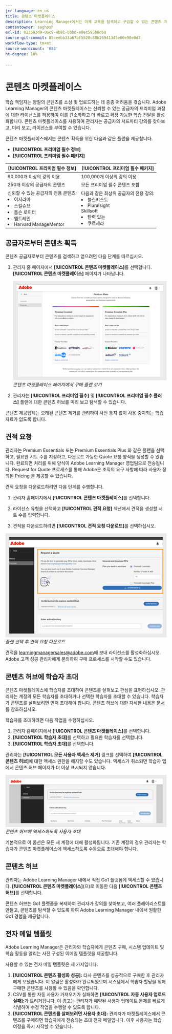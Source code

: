 ```yaml
---
jcr-language: en_us
title: 콘텐츠 마켓플레이스
description: Learning Manager에서는 이제 교육을 탐색하고 구입할 수 있는 콘텐츠 마켓플레이스를 제공합니다. 광범위한 주제를 다루고 여러 형식으로 제공되는 70,000개 이상의 강의를 살펴보십시오. 다양한 역할에 맞고 학습 및 역량을 충족시키는 큐레이트된 플레이리스트에서 선택하십시오.
contentowner: saghosh
exl-id: 023593d9-06c9-4b91-bbbd-e8ec595b6d60
source-git-commit: 85eeebb33a67bf5528c88b26941345e00e98e0d3
workflow-type: tm+mt
source-wordcount: '683'
ht-degree: 10%

---
```


# 콘텐츠 마켓플레이스

학습 책임자는 양질의 콘텐츠를 소싱 및 업로드하는 데 종종 어려움을 겪습니다. Adobe Learning Manager의 콘텐츠 마켓플레이스는 신뢰할 수 있는 공급자의 프리미엄 과정에 대한 라이선스를 허용하여 이를 간소화하고 더 빠르고 확장 가능한 학습 전달을 활성화합니다. 콘텐츠 마켓플레이스를 사용하여 관리자는 공급자의 서드파티 강의를 찾아보고, 미리 보고, 라이선스를 부여할 수 있습니다.

콘텐츠 마켓플레이스에서는 콘텐츠 획득을 위한 다음과 같은 플랜을 제공합니다.

* **[!UICONTROL 프리미엄 필수 정보]**
* **[!UICONTROL 프리미엄 필수 패키지]**

| **[!UICONTROL 프리미엄 필수 정보]** | **[!UICONTROL 프리미엄 필수 패키지]** |
|---|---|
| 90,000개 이상의 강의 이용 | 100,000개 이상의 강의 이용 |
| 250개 이상의 공급자의 콘텐츠 | 모든 프리미엄 필수 콘텐츠 포함 |
| 신뢰할 수 있는 공급자의 전용 콘텐츠:<li>이지라마</li><li>스킬슈브</li><li>톰슨 로이터</li><li>엠트레인</li><li>Harvard ManageMentor</li> | 다음과 같은 최상위 공급자의 전용 강의: <li>블린키스트</li><li>Pluralsight</li>Skillsoft</li><li>탄력 있는</li><li>쿠르세라</li> |

<!--**[!UICONTROL Premium Essentials]**:
A cost-effective solution designed to enhance employee engagement. 

* Access to over 90,000 courses
* Content from more than 250 providers
* Focus on compliance and skill improvement
* Exclusive content from trusted providers such as:
   * EasyLlama
   * Skillshub
   * Thomson Reuters
   * Emtrain
   * Harvard ManageMentor

**[!UICONTROL Premium Essentials Plus]**:

* Access to more than 100,000 courses
* Includes all Premium Essentials content
* Exclusive courses from top providers like:
   * Blinkist
   * Pluralsight
   * Skillsoft
   * Traliant
   * Coursera

Select the plan that best meets your organization's learning goals and budget.-->

## 공급자로부터 콘텐츠 획득

콘텐츠 공급자로부터 콘텐츠를 검색하고 얻으려면 다음 단계를 따르십시오.

1. 관리자 홈 페이지에서 **[!UICONTROL 콘텐츠 마켓플레이스]**&#x200B;를 선택합니다. **[!UICONTROL 콘텐츠 마켓플레이스]** 페이지가 나타납니다.

   ![](assets/purchase-plans.png)
   _콘텐츠 마켓플레이스 페이지에서 구매 플랜 보기_

2. 관리자는 **[!UICONTROL 프리미엄 필수]** 및 **[!UICONTROL 프리미엄 필수 플러스]** 플랜에 대한 콘텐츠 허브를 미리 보고 탐색할 수 있습니다.

콘텐츠 제공업체는 오래된 콘텐츠 제거를 관리하여 사전 통지 없이 사용 중지되는 학습 자료가 없도록 합니다.

<!--Learning Manager now offers Content Marketplace for you to explore and purchase trainings. Explore 70,000+ courses that cover a wide range of topics, available in multiple formats. Choose from curated playlists that cater to a vast variety of roles and meet your learning and upskilling needs.

In the Administrator app, there is a new option **[!UICONTROL Content Marketplace]**, which you'll find on the left panel.

Users can purchase from curated playlists covering various topics or purchase the entire catalog. 

On the page, you can see two tiles, Enterprise Training and Creative Cloud Training. The first tile launches the marketplace, using which you can acquire courses for your learners. The latter launches the content catalog.

The Enterprise Training page in the Administrator app enables you to invite users and download the Express Interest report, and also purchase the entire catalog or curated playlist.-->

## 견적 요청

관리자는 Premium Essentials 또는 Premium Essentials Plus 와 같은 플랜을 선택하고, 필요한 시트 수를 지정하고, 다운로드 가능한 Quote 요청 양식을 생성할 수 있습니다. 완료되면 처리를 위해 양식이 Adobe Learning Manager 영업팀으로 전송됩니다. Request for Quote 프로세스를 통해 Adobe은 조직의 요구 사항에 따라 사용자 정의된 Pricing 을 제공할 수 있습니다.

견적 요청을 다운로드하려면 다음 단계를 수행합니다.

1. 관리자 홈페이지에서 **[!UICONTROL 콘텐츠 마켓플레이스]**&#x200B;를 선택합니다.

2. 라이선스 유형을 선택하고 **[!UICONTROL 견적 요청]** 섹션에서 견적을 생성할 시트 수를 입력합니다.

3. 견적을 다운로드하려면 **[!UICONTROL 견적 요청 다운로드]**&#x200B;를 선택하십시오.

![](assets/purchase-plans-go1.png)
_플랜 선택 후 견적 요청 다운로드_

견적을 [learningmanagersales@adobe.com](mailto:learningmanagersales@adobe.com)에 보내 라이선스를 활성화하십시오. Adobe 고객 성공 관리자에게 문의하여 구매 프로세스를 시작할 수도 있습니다.

## 콘텐츠 허브에 학습자 초대

콘텐츠 마켓플레이스에 학습자를 초대하여 콘텐츠를 살펴보고 관심을 표현하십시오. 관리자는 계정의 모든 학습자를 초대하거나 선택한 학습자를 초대할 수 있습니다. 학습자가 콘텐츠를 살펴보려면 먼저 초대해야 합니다. 콘텐츠 허브에 대한 자세한 내용은 [문서](/help/migrated/administrators/feature-summary/content-marketplace.md#content-hub)를 참조하십시오.

학습자를 초대하려면 다음 작업을 수행하십시오.

1. 관리자 홈페이지에서 **[!UICONTROL 콘텐츠 마켓플레이스]**&#x200B;를 선택합니다.
2. **[!UICONTROL 학습자 초대]**&#x200B;를 선택하고 필요한 학습자를 선택합니다.
3. **[!UICONTROL 학습자 초대]**&#x200B;를 선택합니다.

관리자는 **[!UICONTROL 모든 사용자 액세스 제거]** 링크를 선택하여 **[!UICONTROL 콘텐츠 허브]**&#x200B;에 대한 액세스 권한을 해지할 수도 있습니다. 액세스가 취소되면 학습자 앱에서 콘텐츠 허브 페이지가 더 이상 표시되지 않습니다.

![](assets/invite-users.png)
_콘텐츠 허브에 액세스하도록 사용자 초대_

기본적으로 이 옵션은 모든 새 계정에 대해 활성화됩니다. 기존 계정의 경우 관리자는 학습자가 콘텐츠 마켓플레이스에 액세스하도록 수동으로 초대해야 합니다.

<!--## Purchase

You get unlimited access to the entire library of courses. Click the **[!UICONTROL Purchase]** button to download a Purchase Request form.

![](assets/purchase-request.png)

*Enter the number of seats to purchase*

Specify the number of seats for which you want to purchase the courses for. Download the purchase request form and then send the form to the sales team of Learning Manager.

The team will then validate the information and then generate a key, which will be provided to you. This is the activation key using which you'll grant access to your users to the content offering.

After the key is generated by the CSAM team, the Administrator can use the key to import the courses, and migrate the courses into the existing catalog or the new catalog.

During migration of courses, the status displays as **[!UICONTROL Importing Courses]**. Once the migration completes, the Administrator gets a notification that migration is complete and successful.

The **[!UICONTROL Licenses]** section then displays all the licenses that are acquired for the account.

The Administrator can see the links of the purchased catalogs in the Catalog Overview page.

Once the courses are added to the catalog, the Administrator can then grant access to the trainings to various user or user groups.

![](assets/licenses.png)

*Grant access to training to users and user groups*-->

<!--## Express interest report

When a learner clicks Express interest to Catalog in the Learner app, the interest is recorded in an Express interest report. The Administrator can download the report. The report (csv) contains the following fields:

* Name of the catalog
* Number of users expressing interest
* Email of the user expressing interest-->

## 콘텐츠 허브

관리자는 Adobe Learning Manager 내에서 직접 Go1 플랫폼에 액세스할 수 있습니다. **[!UICONTROL 콘텐츠 마켓플레이스]**(으)로 이동한 다음 **[!UICONTROL 콘텐츠 허브]**&#x200B;를 선택합니다.

콘텐츠 허브는 Go1 플랫폼을 복제하여 관리자가 강의를 찾아보고, 여러 플레이리스트를 만들고, 콘텐츠를 탐색할 수 있도록 하여 Adobe Learning Manager 내에서 원활한 Go1 경험을 제공합니다.

## 전자 메일 템플릿

Adobe Learning Manager은 관리자와 학습자에게 콘텐츠 구매, 시스템 업데이트 및 학습 활동을 알리는 사전 구성된 이메일 템플릿을 제공합니다.

사용할 수 있는 전자 메일 템플릿은 세 가지입니다.

1. **[!UICONTROL 콘텐츠 활성화 성공]:** 타사 콘텐츠를 성공적으로 구매한 후 관리자에게 보냈습니다. 이 알림은 활성화가 완료되었으며 시스템에서 학습자 할당을 위해 구매한 콘텐츠를 사용할 수 있음을 확인합니다.
2. CSV를 통한 자동 사용자 가져오기가 실패하면 **[!UICONTROL 자동 사용자 업로드 실패]:**&#x200B;가 트리거됩니다. 이 경고는 관리자가 예약된 사용자 업데이트 문제를 빠르게 식별하여 수정 작업을 수행할 수 있도록 합니다.
3. **[!UICONTROL 콘텐츠를 살펴보려면 사용자 초대]:** 관리자가 마켓플레이스에서 콘텐츠를 구매하면 학습자에게 전송되는 초대 전자 메일입니다. 이후 사용자는 학습 여정을 즉시 시작할 수 있습니다.

<!--Purchased courses cannot be added in recurring certificates.
Purchased courses cannot be shared to peer accounts.
Purchased courses can be consumed by all users who get access to it. Configure the catalog visibility to restrict the visibility of purchased courses to limited users.
Purchased courses cannot be consumed once the activation key expires. Please purchase/activate another key to allow consumption.-->

<!--## Content Hub in Content Marketplace

Content Hub allows Administrators and Subject Matter Experts (SMEs) to shortlist required playlists from learner app. Once shortlisted, Admins can download the Purchase Request Form and share it with the Adobe Sales agent.

An Admin can invite SMEs to shortlist the playlist which they are interested in. 

![](assets/content-hub.png)

*Launch Content Hub from the marketplace*

Content Hub is available in Learner role for all Administrators. Administrators allow SMEs to shortlist the playlist which they are interested in purchasing.

The Content Hub page is visible to Administrators in their learner role all the time as it allows them to shortlist playlists easily. To help you in shortlisting the right playlist, Admins can make this page accessible to limited Subject matter experts in their account. Just visit the Enterprise Training page on Admin side and take steps to provide access.  

![](assets/content-hub-resources.png)

*View resources in the Content hub*

Learning Manager also enables Administrators to download a shortlisted playlist and share it with Adobe Sales team. Before downloading the shortlist, visit the Content Hub and shortlist a playlist by adding a playlist to your library. 

Then as Administrator, click **[!UICONTROL Content Marketplace]** > **[!UICONTROL Enterprise Training]** > **[!UICONTROL Purchase section]** > **[!UICONTROL Curated Playlists]**. Click the **[!UICONTROL Purchase]** button to download the Purchase request form which contains the details of your shortlisted playlist.

![](assets/download-purchase-request.png)

*Download the Purchase Request form*

The courses and Playlist which you see in the Content Hub are the same as what you see in the Content Marketplace. Content Hub simply provides an ability for Administrators and limited SMEs to shortlist playlist easily for purchase.-->
